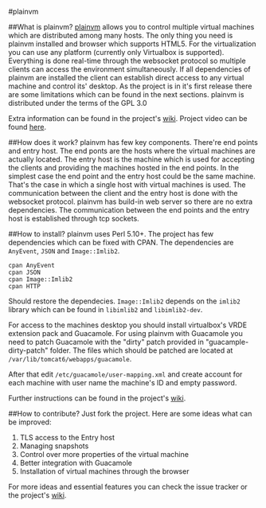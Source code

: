 #plainvm

##What is plainvm?
[plainvm](http://plainvm.mgechev.com/) allows you to control multiple virtual machines which are distributed among many hosts. The only thing you need is plainvm installed and browser which supports HTML5. For the virtualization you can use any platform (currently only Virtualbox is supported). Everything is done real-time through the websocket protocol so multiple clients can access the environment simultaneously. If all dependencies of plainvm are installed the client can establish direct access to any virtual machine and control its' desktop. As the project is in it's first release there are some limitations which can be found in the next sections. plainvm is distributed under the terms of the GPL 3.0

Extra information can be found in the project's [wiki](https://github.com/mgechev/plainvm/wiki).
Project video can be found [here](https://www.youtube.com/watch?v=KkLaXagCj9Q).

##How does it work?
plainvm has few key components. There're end points and entry host. The end ponts are the hosts where the virtual machines are actually located. The entry host is the machine which is used for accepting the clients and providing the machines hosted in the end points. In the simplest case the end point and the entry host could be the same machine. That's the case in which a single host with virtual machines is used. The communication between the client and the entry host is done with the websocket protocol. plainvm has build-in web server so there are no extra dependencies. The communication between the end points and the entry host is established through tcp sockets.

##How to install?
plainvm uses Perl 5.10+. The project has few dependencies which can be fixed with CPAN. The dependencies are `AnyEvent`, `JSON` and `Image::Imlib2`.

    cpan AnyEvent
    cpan JSON
    cpan Image::Imlib2
    cpan HTTP

Should restore the dependecies. `Image::Imlib2` depends on the `imlib2` library which can be found in `libimlib2` and `libimlib2-dev`.

For access to the machines desktop you should install virtualbox's VRDE extension pack and Guacamole. For using plainvm with Guacamole you need to patch Guacamole with the "dirty" patch provided in "guacample-dirty-patch" folder. The files which should be patched are located at `/var/lib/tomcat6/webapps/guacamole`.

After that edit `/etc/guacamole/user-mapping.xml` and create account for each machine with user name the machine's ID and empty password.

Further instructions can be found in the project's [wiki](https://github.com/mgechev/plainvm/wiki/Installation).

##How to contribute?
Just fork the project. Here are some ideas what can be improved:

1. TLS access to the Entry host
2. Managing snapshots
3. Control over more properties of the virtual machine
4. Better integration with Guacamole
5. Installation of virtual machines through the browser

For more ideas and essential features you can check the issue tracker or the project's [wiki](https://github.com/mgechev/plainvm/wiki).
